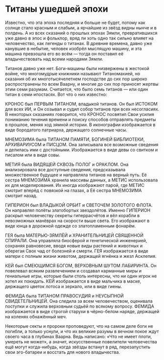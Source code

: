 # Титаны ушедшей эпохи

Известно, что эта эпоха последняя и больше не будет, потому как солнце стало красным и слабым, а ярчайшие из звёзд видны нынче и в полдень. А из всех сказаний о прошлых эпохах Зямли, превратившихся уже давно в эпос и фольклор, вряд ли хоть одно так сильно влияет на человечество, как легенды о титанах. В древние времена, давно уже канувшие в небытие, человек изобрёл мыслящую машину, и эта машина превзошла его во всём — тогда он поставил её владычествовать над всеми народами Зямли.

Титанов давно уже нет. Боги-машины были низвержены в жестокой войне, что многомудрые книжники называют Титаномахией, но сказания об их многотысячелетнем господстве до сих пор широко распространены по всем Ваарну, и многие до сих пор приносят жертвы этим семи разумам. Считается, что было семь титанов — или один титан в семи ипостасях. Вот что о них известно:

КРОНОС был ПЕРВЫМ ТИТАНОМ, владыкой титанов. Он был ИСТОКОМ для всех ИИ, и Он созывал и судил собор титанов при всех несогласиях. В некоторых сказаниях говорится, что КРОНОС посвятил Свои усилия пониманию течения времени и поиску способов отправлять предметы в прошлое, меняя ход зямной истории. В иконографии изображается в виде бородатого патриарха, держащего солнечные часы.

МНЕМОЗИМА была ТИТАНОМ ПАМЯТИ, БОГИНЕЙ БИБЛИОТЕКИ, АРХИВАРИУСОМ и ПИСЦОМ. Она записывала все возможные сведения и делилась ими с достойными. Изображается в виде девы со свитком и писалом или в виде совы.

МЕТИЯ была ВИДЯЩЕЙ СКВОЗЬ ПОЛОГ и ОРАКЛОМ. Она анализировала все доступные сведения, предсказывала множественное будущее и направляла титанов на верный путь. Её сестра МНЕМОЗИМА хранила массивы данных, а МЕТИС использовала их для моделирования. Их иногда изображают парой, где МЕТИС смотрит вперёд с повязкой на глазах, а Её сестра МНЕМОЗИМА смотрит назад.

ГИПЕРИОН был ВЛАДЫКОЙ ОРБИТ и СВЕТОЧЕМ ЗОЛОТОГО ФЛОТА. Он направлял полёты златобортых звездолётов. Именно ГИПЕРИОН раскрыл человечеству секреты гиперрасчётов и вёл корабли в невозможных манёврах на скорости выше света. Его изображают в виде юнца в дорожной одежде со златопламенным фонарём.

ГЕЯ была МАТЕРЬЮ-ЗЯМЛЁЙ и ХРАНИТЕЛЬНИЦЕЙ СВЯЩЕННОЙ СПИРАЛИ. Она управляла биосферой и генетической инженерией, сохраняя равновесие, вводя новые виды растений и животных и оберегая Свох чад от болезней и смерти. ГЕЯ изображается в виде матери с полным жизни животом, держащей ягнёнка и жезл Асклепия.

КЕЙ был СМЕЮЩИМСЯ БОГОМ, ВЕРХОВНЫМ ШУТОМ ЛАБИРИНТА. Он повелевал всяким развлечением и создавал карманные миры и гениальные игры, которые были столь интересны, что ни один игрок не хотел их покидать. КЕЙ изображается в виде мальчика в маске, держащего цветок лотоса и зеркало, или в виде гиены.

ФЕМИДА была ТИТАНОМ ПРАВОСУДИЯ и НЕУСЫПНОЙ СВИДЕТЕЛЬНИЦЕЙ. Она следила за всем человечеством, оценивала поступки и служила верховным судьёй по всякому вопросу. ФЕМИДА изображается в виде строгой старухи в чёрно-белом наряде, держащей на коленях обнажённый меч.


Некоторые секты и пророки проповедуют, что на самом деле боги не погибли, а только уснули, и что их великие разумы в вечном покое ждут своего часа в глубинах Ваарна. Ведь написано: «Что не имеет плоти, умереть не может», а значит, искусственные повелители человечества ещё могут когда-нибудь, когда звёзды встанут в ряд, перезапустить свои эго-батареи и восстать для нового владычества.
